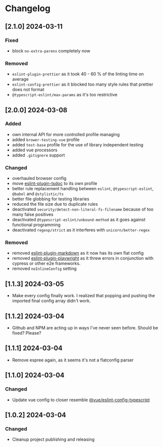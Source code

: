 # Changelog

## [2.1.0] 2024-03-11

### Fixed

-   block `no-extra-parens` completely now

### Removed

-   `eslint-plugin-prettier` as it took 40 - 60 % of the linting time on average
-   `eslint-config-prettier` as it blocked too many style rules that prettier does not format
-   `@typescript-eslint/max-params` as it's too restrictive

## [2.0.0] 2024-03-08

### Added

-   own internal API for more controlled profile managing
-   added `brower-testing-vue` profile
-   added `test-base` profile for the use of library independent testing
-   added vue processors
-   added `.gitignore` support

### Changed

-   overhauled browser config
-   move [eslint-plugin-tsdoc](https://www.npmjs.com/package/eslint-plugin-tsdoc) to its own profile
-   better rule replacement handling between `eslint`, `@typescript-eslint`, `@babel` and `@stylistic/ts`
-   better file globbing for testing libraries
-   reduced the file size due to duplicate rules
-   deactivated `security/detect-non-literal-fs-filename` because of too many false positives
-   deactivated `@typescript-eslint/unbound-method` as it goes against functional programming
-   deactivated `regexp/strict` as it interferes with `unicorn/better-regex`

### Removed

-   removed [eslint-plugin-markdown](https://www.npmjs.com/package/eslint-plugin-markdown) as it now has its own flat config
-   removed [eslint-plugin-playwright](https://www.npmjs.com/package/eslint-plugin-playwright) as it threw errors in conjunction with cypress or other e2e frameworks.
-   removed `noInlineConfig` setting

## [1.1.3] 2024-03-05

-   Make every config finally work. I realized that popping and pushing the imported final config array didn't work.

## [1.1.2] 2024-03-04

-   Github and NPM are acting up in ways I've never seen before. Should be fixed? Please?

## [1.1.1] 2024-03-04

-   Remove espree again, as it seems it's not a flatconfig parser

## [1.1.0] 2024-03-04

### Changed

-   Update vue config to closer resemble [@vue/eslint-config-typescript](https://github.com/vuejs/eslint-config-typescript)

## [1.0.2] 2024-03-04

### Changed

-   Cleanup project publishing and releasing
